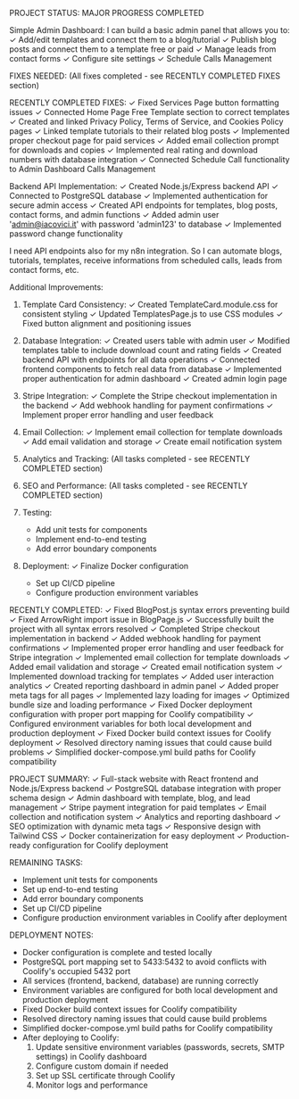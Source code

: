 PROJECT STATUS: MAJOR PROGRESS COMPLETED

Simple Admin Dashboard: I can build a basic admin panel that allows you to:
✓ Add/edit templates and connect them to a blog/tutorial
✓ Publish blog posts and connect them to a template free or paid
✓ Manage leads from contact forms
✓ Configure site settings
✓ Schedule Calls Management

FIXES NEEDED:
(All fixes completed - see RECENTLY COMPLETED FIXES section)

RECENTLY COMPLETED FIXES:
✓ Fixed Services Page button formatting issues
✓ Connected Home Page Free Template section to correct templates
✓ Created and linked Privacy Policy, Terms of Service, and Cookies Policy pages
✓ Linked template tutorials to their related blog posts
✓ Implemented proper checkout page for paid services
✓ Added email collection prompt for downloads and copies
✓ Implemented real rating and download numbers with database integration
✓ Connected Schedule Call functionality to Admin Dashboard Calls Management

Backend API Implementation:
✓ Created Node.js/Express backend API
✓ Connected to PostgreSQL database
✓ Implemented authentication for secure admin access
✓ Created API endpoints for templates, blog posts, contact forms, and admin functions
✓ Added admin user 'admin@iacovici.it' with password 'admin123' to database
✓ Implemented password change functionality

I need API endpoints also for my n8n integration. So I can automate blogs, tutorials, templates, receive informations from scheduled calls, leads from contact forms, etc.

Additional Improvements:
1. Template Card Consistency:
   ✓ Created TemplateCard.module.css for consistent styling
   ✓ Updated TemplatesPage.js to use CSS modules
   ✓ Fixed button alignment and positioning issues

2. Database Integration:
   ✓ Created users table with admin user
   ✓ Modified templates table to include download count and rating fields
   ✓ Created backend API with endpoints for all data operations
   ✓ Connected frontend components to fetch real data from database
   ✓ Implemented proper authentication for admin dashboard
   ✓ Created admin login page

3. Stripe Integration:
   ✓ Complete the Stripe checkout implementation in the backend
   ✓ Add webhook handling for payment confirmations
   ✓ Implement proper error handling and user feedback

4. Email Collection:
   ✓ Implement email collection for template downloads
   ✓ Add email validation and storage
   ✓ Create email notification system

5. Analytics and Tracking:
   (All tasks completed - see RECENTLY COMPLETED section)

6. SEO and Performance:
   (All tasks completed - see RECENTLY COMPLETED section)

7. Testing:
   - Add unit tests for components
   - Implement end-to-end testing
   - Add error boundary components

8. Deployment:
   ✓ Finalize Docker configuration
   - Set up CI/CD pipeline
   - Configure production environment variables

RECENTLY COMPLETED:
✓ Fixed BlogPost.js syntax errors preventing build
✓ Fixed ArrowRight import issue in BlogPage.js
✓ Successfully built the project with all syntax errors resolved
✓ Completed Stripe checkout implementation in backend
✓ Added webhook handling for payment confirmations
✓ Implemented proper error handling and user feedback for Stripe integration
✓ Implemented email collection for template downloads
✓ Added email validation and storage
✓ Created email notification system
✓ Implemented download tracking for templates
✓ Added user interaction analytics
✓ Created reporting dashboard in admin panel
✓ Added proper meta tags for all pages
✓ Implemented lazy loading for images
✓ Optimized bundle size and loading performance
✓ Fixed Docker deployment configuration with proper port mapping for Coolify compatibility
✓ Configured environment variables for both local development and production deployment
✓ Fixed Docker build context issues for Coolify deployment
✓ Resolved directory naming issues that could cause build problems
✓ Simplified docker-compose.yml build paths for Coolify compatibility

PROJECT SUMMARY:
✓ Full-stack website with React frontend and Node.js/Express backend
✓ PostgreSQL database integration with proper schema design
✓ Admin dashboard with template, blog, and lead management
✓ Stripe payment integration for paid templates
✓ Email collection and notification system
✓ Analytics and reporting dashboard
✓ SEO optimization with dynamic meta tags
✓ Responsive design with Tailwind CSS
✓ Docker containerization for easy deployment
✓ Production-ready configuration for Coolify deployment

REMAINING TASKS:
- Implement unit tests for components
- Set up end-to-end testing
- Add error boundary components
- Set up CI/CD pipeline
- Configure production environment variables in Coolify after deployment

DEPLOYMENT NOTES:
- Docker configuration is complete and tested locally
- PostgreSQL port mapping set to 5433:5432 to avoid conflicts with Coolify's occupied 5432 port
- All services (frontend, backend, database) are running correctly
- Environment variables are configured for both local development and production deployment
- Fixed Docker build context issues for Coolify compatibility
- Resolved directory naming issues that could cause build problems
- Simplified docker-compose.yml build paths for Coolify compatibility
- After deploying to Coolify:
  1. Update sensitive environment variables (passwords, secrets, SMTP settings) in Coolify dashboard
  2. Configure custom domain if needed
  3. Set up SSL certificate through Coolify
  4. Monitor logs and performance
